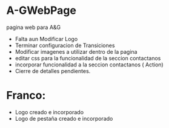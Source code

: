 # A-GWebPage
pagina web para A&G
- Falta aun Modificar Logo
- Terminar configuracion de Transiciones
- Modificar imagenes a utilizar dentro de la pagina
- editar css para la funcionalidad de la seccion contactanos
- incorporar funcionalidad a la seccion contactanos ( Action)
- Cierre de detalles pendientes.

# Franco:
- Logo creado e incorporado
- Logo de pestaña creado e incorporado
